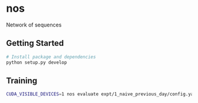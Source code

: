 # nos

Network of sequences

## Getting Started

```sh
# Install package and dependencies
python setup.py develop
```

## Training

```sh
CUDA_VISIBLE_DEVICES=1 nos evaluate expt/1_naive_previous_day/config.yaml
```
